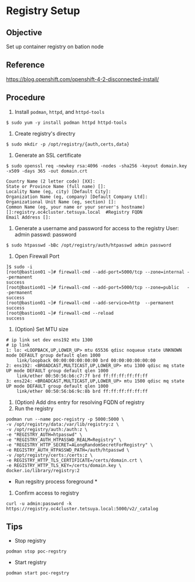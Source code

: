 # Registry Setup
## Objective
Set up container registry on bation node

## Reference
https://blog.openshift.com/openshift-4-2-disconnected-install/

## Procedure
1. Install `podman`, `httpd`, and `httpd-tools`
```
$ sudo yum -y install podman httpd httpd-tools
```
1. Create registry's directry
```
$ sudo mkdir -p /opt/registry/{auth,certs,data}
```
1. Generate an SSL certificate
```
$ sudo openssl req -newkey rsa:4096 -nodes -sha256 -keyout domain.key -x509 -days 365 -out domain.crt
```
```
Country Name (2 letter code) [XX]:
State or Province Name (full name) []:
Locality Name (eg, city) [Default City]:
Organization Name (eg, company) [Default Company Ltd]:
Organizational Unit Name (eg, section) []:
Common Name (eg, your name or your server's hostname) []:registry.oc4cluster.tetsuya.local  #Registry FQDN
Email Address []:
```
1. Generate a username and password for access to the registry
User: admin
passwd: password
```
$ sudo htpasswd -bBc /opt/registry/auth/htpasswd admin password
```
1. Open Firewall Port
```
]$ sudo -i
[root@bastion01 ~]# firewall-cmd --add-port=5000/tcp --zone=internal --permanent
success
[root@bastion01 ~]# firewall-cmd --add-port=5000/tcp --zone=public   --permanent
success
[root@bastion01 ~]# firewall-cmd --add-service=http  --permanent
success
[root@bastion01 ~]# firewall-cmd --reload
success
```
1. (Option) Set MTU size
```
# ip link set dev ens192 mtu 1300
# ip link
1: lo: <LOOPBACK,UP,LOWER_UP> mtu 65536 qdisc noqueue state UNKNOWN mode DEFAULT group default qlen 1000
    link/loopback 00:00:00:00:00:00 brd 00:00:00:00:00:00
2: ens192: <BROADCAST,MULTICAST,UP,LOWER_UP> mtu 1300 qdisc mq state UP mode DEFAULT group default qlen 1000
    link/ether 00:50:56:b6:c7:7f brd ff:ff:ff:ff:ff:ff
3: ens224: <BROADCAST,MULTICAST,UP,LOWER_UP> mtu 1500 qdisc mq state UP mode DEFAULT group default qlen 1000
    link/ether 00:50:56:b6:9c:8b brd ff:ff:ff:ff:ff:ff
```
1. (Option) Add dns entry for resolving FQDN of registry
1. Run the registry
```
podman run --name poc-registry -p 5000:5000 \
-v /opt/registry/data:/var/lib/registry:z \
-v /opt/registry/auth:/auth:z \
-e "REGISTRY_AUTH=htpasswd" \
-e "REGISTRY_AUTH_HTPASSWD_REALM=Registry" \
-e "REGISTRY_HTTP_SECRET=ALongRandomSecretForRegistry" \
-e REGISTRY_AUTH_HTPASSWD_PATH=/auth/htpasswd \
-v /opt/registry/certs:/certs:z \
-e REGISTRY_HTTP_TLS_CERTIFICATE=/certs/domain.crt \
-e REGISTRY_HTTP_TLS_KEY=/certs/domain.key \
docker.io/library/registry:2
```
* Run regsitry process foreground *
1. Confirm access to registry
```
curl -u admin:password -k https://registry.oc4cluster.tetsuya.local:5000/v2/_catalog
```

## Tips
- Stop registry
```
podman stop poc-regstry
```
- Start registry
```
podman start poc-regstry
```

